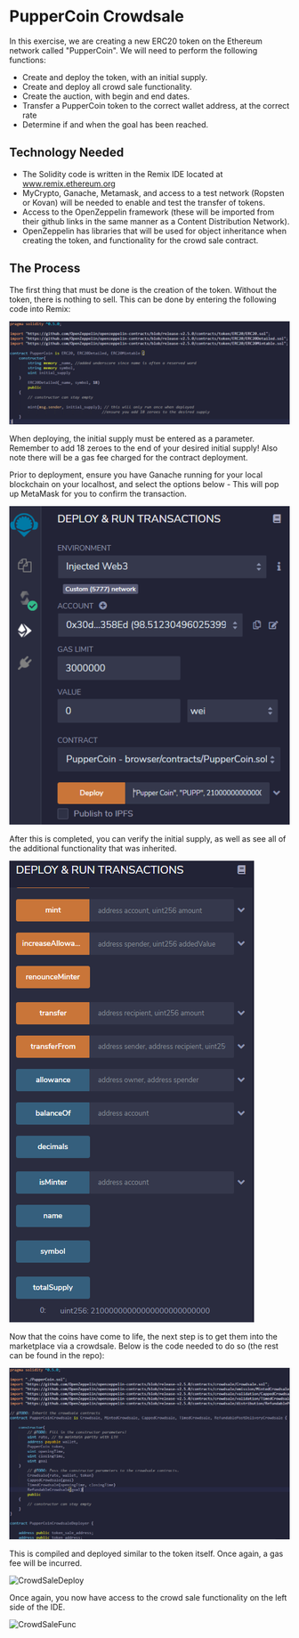 # PupperCoin Crowdsale

In this exercise, we are creating a new ERC20 token on the Ethereum network called "PupperCoin".  We will need to perform the following functions:
  * Create and deploy the token, with an initial supply.
  * Create and deploy all crowd sale functionality.
  * Create the auction, with begin and end dates.
  * Transfer a PupperCoin token to the correct wallet address, at the correct rate
  * Determine if and when the goal has been reached.

## Technology Needed

* The Solidity code is written in the Remix IDE located at www.remix.ethereum.org
* MyCrypto, Ganache, Metamask, and access to a test network (Ropsten or Kovan) will be needed to enable and test the transfer of tokens.
* Access to the OpenZeppelin framework (these will be imported from their github links in the same manner as a Content Distribution Network).
* OpenZeppelin has libraries that will be used for object inheritance when creating the token, and functionality for the crowd sale contract.

## The Process

The first thing that must be done is the creation of the token.  Without the token, there is nothing to sell.  This can be done by entering the following code into Remix:

![PupperCoin](Screenshots/PupperCoin.png)

When deploying, the initial supply must be entered as a parameter.  Remember to add 18 zeroes to the end of your desired initial supply!  Also note there will be a gas fee charged for the contract deployment.

Prior to deployment, ensure you have Ganache running for your local blockchain on your localhost, and select the options below - This will pop up MetaMask for you to confirm the transaction.

![Deploy](Screenshots/Deploy.png)

After this is completed, you can verify the initial supply, as well as see all of the additional functionality that was inherited.

![VerifyInit](Screenshots/VerifyInit.png)

Now that the coins have come to life, the next step is to get them into the marketplace via a crowdsale.  Below is the code needed to do so (the rest can be found in the repo):

![CrowdSale](Screenshots/CrowdSale.png)

This is compiled and deployed similar to the token itself.  Once again, a gas fee will be incurred.

![CrowdSaleDeploy](CrowdSaleDeploy.png)

Once again, you now have access to the crowd sale functionality on the left side of the IDE.

![CrowdSaleFunc](CrowdSaleFunc.png)
